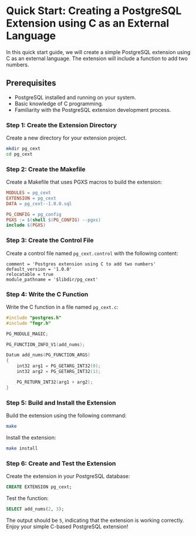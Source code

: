 # Quick Start: Creating a PostgreSQL Extension using C as an External Language

In this quick start guide, we will create a simple PostgreSQL extension using C as an external language. The extension will include a function to add two numbers.

## Prerequisites

- PostgreSQL installed and running on your system.
- Basic knowledge of C programming.
- Familiarity with the PostgreSQL extension development process.

### Step 1: Create the Extension Directory

Create a new directory for your extension project.

```bash
mkdir pg_cext
cd pg_cext
```

### Step 2: Create the Makefile

Create a Makefile that uses PGXS macros to build the extension:

```makefile
MODULES = pg_cext
EXTENSION = pg_cext
DATA = pg_cext--1.0.0.sql

PG_CONFIG = pg_config
PGXS := $(shell $(PG_CONFIG) --pgxs)
include $(PGXS)
```

### Step 3: Create the Control File

Create a control file named `pg_cext.control` with the following content:

```control
comment = 'Postgres extension using C to add two numbers'
default_version = '1.0.0'
relocatable = true
module_pathname = '$libdir/pg_cext'
```

### Step 4: Write the C Function

Write the C function in a file named `pg_cext.c`:

```c
#include "postgres.h"
#include "fmgr.h"

PG_MODULE_MAGIC;

PG_FUNCTION_INFO_V1(add_nums);

Datum add_nums(PG_FUNCTION_ARGS)
{
    int32 arg1 = PG_GETARG_INT32(0);
    int32 arg2 = PG_GETARG_INT32(1);

    PG_RETURN_INT32(arg1 + arg2);
}
```

### Step 5: Build and Install the Extension

Build the extension using the following command:

```bash
make
```

Install the extension:

```bash
make install
```

### Step 6: Create and Test the Extension

Create the extension in your PostgreSQL database:

```sql
CREATE EXTENSION pg_cext;
```

Test the function:

```sql
SELECT add_nums(2, 3);
```

The output should be `5`, indicating that the extension is working correctly. Enjoy your simple C-based PostgreSQL extension!
